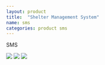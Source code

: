 ```yaml
---
layout: product
title:  "Shelter Management System"
name: sms
categories: product sms
---
```

SMS

<div class='image-container'>
	<img class='product-type imgs first-img' src='{{ '/assets/sms1.png' | absolute_url }}' />
	<img class='product-type imgs second-img' src='{{ '/assets/sms_admin.png' | absolute_url }}' />
	<img class='product-type imgs third-img' src='{{ '/assets/sms_mock.jpg' | absolute_url }}' />
</div>
